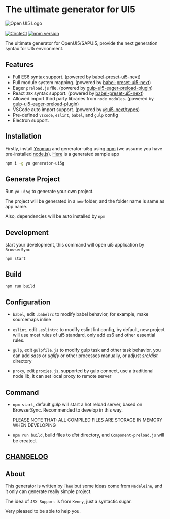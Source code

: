# The ultimate generator for UI5

![Open UI5 Logo](https://openui5.org/images/OpenUI5_new_big_side.png)

[![CircleCI](https://circleci.com/gh/ui5-next/ui5g.svg?style=shield)](https://circleci.com/gh/ui5-next/ui5g)
[![npm version](https://badge.fury.io/js/generator-ui5g.svg)](https://www.npmjs.com/package/generator-ui5g)

The ultimate generator for OpenUI5/SAPUI5, provide the next generation syntax for UI5 envrionment.

## Features

* Full ES6 syntax support. (powered by [babel-preset-ui5-next](https://github.com/ui5-next/babel-preset-ui5-next))
* Full module system mapping. (powered by [babel-preset-ui5-next](https://github.com/ui5-next/babel-preset-ui5-next))
* Eager `preload.js` file. (powered by [gulp-ui5-eager-preload-plugin](https://github.com/Soontao/gulp-ui5-eager-preload))
* React `JSX` syntax support. (powered by [babel-preset-ui5-next](https://github.com/ui5-next/babel-preset-ui5-next))
* Allowed import third party libraries from `node_modules`. (powered by [gulp-ui5-eager-preload-plugin](https://github.com/Soontao/gulp-ui5-eager-preload))
* VSCode auto import support. (powered by [@ui5-next/types](https://github.com/ui5-next/types))
* Pre-defined `vscode`, `eslint`, `babel`, and `gulp` config
* Electron support.

## Installation

Firstly, install [Yeoman](http://yeoman.io) and generator-ui5g using [npm](https://www.npmjs.com/) (we assume you have pre-installed [node.js](https://nodejs.org/)). [Here](https://github.com/Soontao/ui5g-generate-proj) is a generated sample app

```bash
npm i -g yo generator-ui5g
```

## Generate Project

Run `yo ui5g` to generate your own project.

The project will be generated in a `new` folder, and the folder name is same as app name.

Also, dependencies will be auto installed by `npm`

## Development

start your development, this command will open ui5 application by `BrowserSync`

```bash
npm start
```

## Build

```bash
npm run build
```

## Configuration

* ```babel```, edit ```.babelrc``` to modify babel behavior, for example, make sourcemaps inline

* ```eslint```, edit ```.eslintrc``` to modify eslint lint config, by default, new project will use most rules of ui5 standard, only add es6 and other essential rules.

* ```gulp```, edit ```gulpfile.js``` to modify gulp task and other task behavior, you can add *sass* or *uglify* or other processes manually, or adjust *src*/*dist* directory

* ```proxy```, edit ```proxies.js```, supported by gulp connect, use a traditional node lib, it can set local proxy to remote server

## Command

* ```npm start```, default *gulp* will start a hot reload server, based on BrowserSync. Recommended to develop in this way.
  
  PLEASE NOTE THAT: ALL COMPILED FILES ARE STORAGE IN MEMORY WHEN DEVELOPING
  
* ```npm run build```, build files to *dist* directory, and ```Component-preload.js``` will be created.

## [CHANGELOG](./CHANGELOG.md)

## About

This generator is written by `Theo` but some ideas come from `Madeleine`, and it only can generate really simple project.

The idea of `JSX Support` is from `Kenny`, just a syntactic sugar.

Very pleased to be able to help you.
